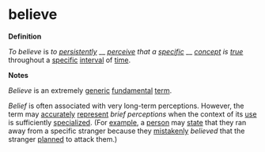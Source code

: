 # believe

**Definition**

_To believe_ is _to_ [_persistently_](https://github.com/gcassel/Modular-Organization-Terminology/blob/master/terms/persist.md) __ [_perceive_](https://github.com/gcassel/Modular-Organization-Terminology/blob/master/terms/perceive.md) _that a_ [_specific_](https://github.com/gcassel/Modular-Organization-Terminology/blob/master/terms/specific.md) __ [_concept_](https://github.com/gcassel/Modular-Organization-Terminology/blob/master/terms/concept.md) _is_ [_true_](https://github.com/gcassel/Modular-Organization-Terminology/blob/master/terms/true.md) throughout a [specific](https://github.com/gcassel/Modular-Organization-Terminology/blob/master/terms/specific.md) [interval](https://github.com/gcassel/Modular-Organization-Terminology/blob/master/terms/interval.md) of [time](https://github.com/gcassel/Modular-Organization-Terminology/blob/master/terms/time.md).

**Notes**

_Believe_ is an extremely [generic](https://github.com/gcassel/Modular-Organization-Terminology/blob/master/terms/generic.md) [fundamental](https://github.com/gcassel/Modular-Organization-Terminology/blob/master/terms/base.md) [term](https://github.com/gcassel/Modular-Organization-Terminology/blob/master/terms/term.md).

_Belief_ is often associated with very long-term perceptions. However, the term may [accurately](https://github.com/gcassel/Modular-Organization-Terminology/blob/master/terms/accuracy.md) [represent](https://github.com/gcassel/Modular-Organization-Terminology/blob/master/terms/represent.md) _brief perceptions_ when the context of its [use](https://github.com/gcassel/Modular-Organization-Terminology/blob/master/terms/use.md) is sufficiently [specialized](https://github.com/gcassel/Modular-Organization-Terminology/blob/master/terms/specialize.md). (For [example](https://github.com/gcassel/Modular-Organization-Terminology/blob/master/terms/example.md), a [person](https://github.com/gcassel/Modular-Organization-Terminology/blob/master/terms/person.md) may [state](https://github.com/gcassel/Modular-Organization-Terminology/blob/master/terms/state.md) that they ran away from a specific stranger because they [mistakenly](https://github.com/gcassel/Modular-Organization-Terminology/blob/master/terms/mistake.md) _believed_ that the stranger [planned](https://github.com/gcassel/Modular-Organization-Terminology/blob/master/terms/plan.md) to attack them.)
